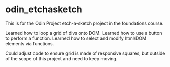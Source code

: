 # odin_etchasketch
This is for the Odin Project etch-a-sketch project in the foundations course.

Learned how to loop a grid of divs onto DOM. Learned how to use a button to perform a function. Learned how to select and modify html/DOM elements via functions.

Could adjust code to ensure grid is made of responsive squares, but outside of the scope of this project and need to keep moving.